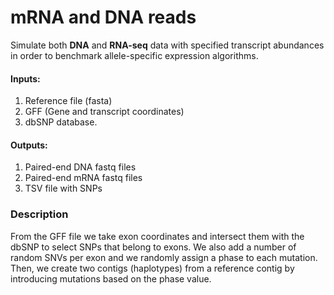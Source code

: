# mRNA and DNA reads

Simulate both __DNA__ and __RNA-seq__ data with specified transcript abundances in order to benchmark allele-specific expression algorithms.

#### Inputs:

1. Reference file (fasta)
2. GFF (Gene and transcript coordinates)
3. dbSNP database.

#### Outputs:

1. Paired-end DNA fastq files
2. Paired-end mRNA fastq files
3. TSV file with SNPs


### Description

From the GFF file we take exon coordinates and intersect them with the dbSNP to select SNPs that belong to exons. We also add a number of random SNVs per exon and we randomly assign a phase to each mutation. Then, we create two contigs (haplotypes) from a reference contig by introducing mutations based on the phase value.
